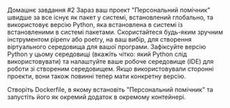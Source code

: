 Домашнє завдання #2
Зараз ваш проект "Персональний помічник" швидше за все існує як пакет у системі, встановлений глобально, та використовує версію Python, яка встановлена ​​в системі із встановленими в системі пакетами. Скористайтеся будь-яким зручним інструментом pipenv або poetry, на ваш вибір, для створення віртуального середовища для вашої програми. Зафіксуйте версію Python у цьому середовищі (вкажіть чітко: який Python слід використовувати) та налаштуйте ваше робоче середовище (IDE) для роботи зі створеним середовищем. Якщо використовували сторонні проекти, вони також повинні тепер мати конкретну версію.

Створіть Dockerfile, в якому встановіть "Персональний помічник" та запустіть його як окремий додаток в окремому контейнері.
